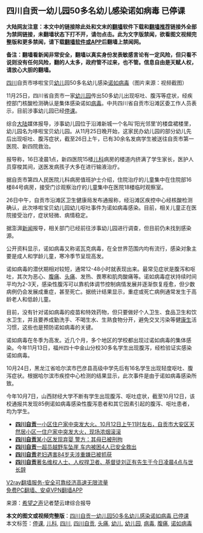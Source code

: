  <h2>四川自贡一幼儿园50多名幼儿感染诺如病毒 已停课</h2> <p class="notice"><b>大陆网友注意：本文中的链接除此处和文末的<a href="https://github.com/bannedbook/fanqiang" >翻墙</a>软件下载和<a href="https://github.com/killgcd/justmysocks/blob/master/README.md">翻墙推荐</a>链接外全部为禁网链接，未翻墙状态下打不开，请勿点击。此为文字版禁闻，欲看图文视频完整版和更多禁闻，请下载<a href="https://github.com/bannedbook/fanqiang">翻墙软件或APP</a>后翻墙上禁闻网。</p><p>备注：翻墙看新闻非常安全，翻墙以真实身份发表敏感言论有一定风险，但只看不说则没有任何风险，翻的人太多，政府管不过来，也不管。信息自由是天赋人权，请放心大胆的翻墙。</b></p>  <div class="entry"> <p id="conimg"><a href="https://www.bannedbook.org/bnews/tag/%e5%9b%9b%e5%b7%9d/" class="st_tag internal_tag" rel="tag" title="标签 四川 下的日志">四川</a>自贡市哆啦宝贝<a href="https://www.bannedbook.org/bnews/tag/%E5%B9%BC%E5%84%BF/" class="st_tag internal_tag" rel="tag" title="标签 幼儿 下的日志">幼儿</a>园50多名幼儿感染<a href="https://www.bannedbook.org/bnews/tag/%E8%AF%BA%E5%A6%82%E7%97%85%E6%AF%92/" class="st_tag internal_tag" rel="tag" title="标签 诺如病毒 下的日志">诺如病毒</a>（图片来源：视频截图）</p> <p>11月25日，四川省自贡市一家<a href="https://www.bannedbook.org/bnews/tag/%e5%b9%bc%e5%84%bf%e5%9b%ad/" class="st_tag internal_tag" rel="tag" title="标签 幼儿园 下的日志">幼儿园</a>传出50多幼儿出现呕吐、腹泻等症状，经疾控部门核酸检测确认是集体感染诺如<a href="https://www.bannedbook.org/bnews/tag/%e7%97%85%e6%af%92/" class="st_tag internal_tag" rel="tag" title="标签 病毒 下的日志">病毒</a>。中共四川省自贡市沿滩区委工作人员表示，目前涉事幼儿园已经<a href="https://www.bannedbook.org/bnews/tag/%E5%81%9C%E8%AF%BE/" class="st_tag internal_tag" rel="tag" title="标签 停课 下的日志">停课</a>。</p> <p>综合<span class='wp_keywordlink_affiliate'><a href="https://www.bannedbook.org/" title="大陆" target="_blank">大陆</a></span>媒体报导，涉事幼儿园位于沿滩新城一个名叫‘阳光邻里’的楼盘裙楼里，幼儿园名为哆啦宝贝幼儿园。从11月25日晚开始，这家民办幼儿园的部分幼儿先后出现呕吐、腹泻症状，截至26日上午，已有30余名发病学生被送往自贡市第一医院、新四院救治。</p> <p>报导称，16日凌晨1点，新四医院15楼<a href="https://www.bannedbook.org/bnews/tag/%E5%84%BF%E7%A7%91/" class="st_tag internal_tag" rel="tag" title="标签 儿科 下的日志">儿科</a>病房的楼道内挤满了学生家长，医护人员穿梭其间，送医发病孩子大多在进行输液治疗。</p>  <p>据自贡市第四人民医院儿科病房值班护士介绍，住院治疗的儿童集中在住院部16楼84号病房，接受门诊观察治疗的儿童集中在医院18楼临时观察室。</p> <p>26日中午，自贡市沿滩区卫生健康局发布通报称，经沿滩区疾控中心经核酸检测确认，此次哆啦宝贝幼儿园幼儿呕吐事件为诺如病毒感染。目前，相关儿童正在医院接受治疗，症状轻微、病情稳定。</p> <p>据澎湃<span class='wp_keywordlink_affiliate'><a href="https://www.bannedbook.org/" title="新闻">新闻</a></span>报导，相关部门已经前往涉事幼儿园进行调查，但目前仍未找到感染源。</p> <p>公开资料显示，诺如病毒又称诺瓦克病毒，在全世界范围内均有流行，感染对象主要是成人和学龄儿童，寒冷季节呈现高发。</p>  <p>诺如病毒的潜伏期相对较短，通常12-48小时就表现出来。最常见症状是腹泻和呕吐，其次为恶心、<a href="https://www.bannedbook.org/bnews/tag/%e8%85%b9%e7%97%9b/" class="st_tag internal_tag" rel="tag" title="标签 腹痛 下的日志">腹痛</a>、<a href="https://www.bannedbook.org/bnews/tag/%e5%a4%b4%e7%97%9b/" class="st_tag internal_tag" rel="tag" title="标签 头痛 下的日志">头痛</a>、发热、畏寒和肌肉酸痛等。诺如病毒症状持续时间平均为2-3天，感染性腹泻可以靠机体调节控制病情发展并逐渐恢复痊愈，但少数病例仍会发展成重症，甚至死亡。据统计结果显示，重症或死亡病例通常发生于高龄老人和低龄儿童。</p> <p>目前，没有针对诺如病毒的疫苗和特效药物，但只要做好个人卫生、食品卫生和饮水卫生，并且要养成勤洗手、不喝生水、生熟食物分开，避免交叉污染等健<span class='wp_keywordlink'><a href="https://www.bannedbook.org/forum2/topic1148.html" title="纪实文学：康生评传" target="_blank">康生</a></span>活习惯，这些也是预防诺如病毒的关键。</p> <p>诺如病毒在冬季为高发。近几个月，多个地区的学校都出现过诺如病毒的集体感染。今年11月13日，福州四十中金山分校30多名学生出现腹泻，经检验证实感染诺如病毒。</p> <p>10月24日，黑龙江省哈尔滨市巴彦县高级中学先后有16名学生出现轻度呕吐、腹泻症状。根据哈尔滨市疾控中心检测的结果显示，此次事件是由于诺如病毒感染所致。</p>  <p>今年10月7日，山西财经大学不断有学生出现腹泻、呕吐症状，截至10月12日，该校通报共发现85例诺如病毒感染性腹泻患者和其它因素引起的腹泻、呕吐患者，均为学生。</p> <ul class='op-related-articles' title='相关阅读'> <li><a href='https://www.bannedbook.org/bnews/bannedvideo/20201013/1412881.html' target='_blank'><b>四川自贡</b>一小区住户家中突发大火。10月12日上午11时左右，自贡市大安区天然居小区一住户家中突发大火，现场浓烟滚滚</a></li> <li><a href='https://www.bannedbook.org/bnews/baitai/20200506/1323877.html' target='_blank'><b>四川自贡</b>某小区发现弃婴 警方：其母已被刑拘</a></li> <li><a href='https://www.bannedbook.org/bnews/baitai/20200505/1323326.html' target='_blank'><b>四川自贡</b>一超员越野车坠崖 车内被困4人已安全救出</a></li> <li><a href='https://www.bannedbook.org/bnews/baitai/20200408/1308797.html' target='_blank'><b>四川自贡</b>老妇遇害84岁夫涉重嫌已被抓获</a></li> <li><a href='https://www.bannedbook.org/bnews/weiquan/20200228/1285240.html' target='_blank'><b>四川自贡</b>著名维权人士&#12289;人权捍卫者&#12289;基督徒刘正有先生于今日凌晨4点与世长辞</a></li> </ul> <p class="texttj"> <a href="https://www.bannedbook.org/forum23/topic22702.html" target="_blank">V2ray翻墙服务-安全可靠经济高速无限流量</a><br/> <a href="https://github.com/bannedbook/fanqiang/wiki/%E7%A6%81%E9%97%BB%E7%BD%91%E5%AE%89%E5%8D%93%E7%BF%BB%E5%A2%99%E6%96%B0%E9%97%BBAPP" target="_blank">免费PC翻墙、安卓VPN翻墙APP</a></p><p> 来源：<span class='wp_keywordlink_affiliate'><a href="https://www.soundofhope.org" title="希望之声" target="_blank">希望之声</a></span>记者楚云珒综合报导 </p><a name='sharetosocial'></a>       <div><b>本文的图文或视频完整版</b>：<a href='https://www.bannedbook.org/bnews/cbnews/20201127/1437762.html'>四川自贡一幼儿园50多名幼儿感染诺如病毒 已停课</a></div>  </div><!--END ENTRY--> <div class="postfooter"> <div>本文标签：<a href="https://www.bannedbook.org/bnews/tag/%E5%81%9C%E8%AF%BE/" rel="tag">停课</a>, <a href="https://www.bannedbook.org/bnews/tag/%E5%84%BF%E7%A7%91/" rel="tag">儿科</a>, <a href="https://www.bannedbook.org/bnews/tag/%e5%9b%9b%e5%b7%9d/" rel="tag">四川</a>, <a href="https://www.bannedbook.org/bnews/tag/%E5%9B%9B%E5%B7%9D%E8%87%AA%E8%B4%A1/" rel="tag">四川自贡</a>, <a href="https://www.bannedbook.org/bnews/tag/%e5%a4%b4%e7%97%9b/" rel="tag">头痛</a>, <a href="https://www.bannedbook.org/bnews/tag/%E5%B9%BC%E5%84%BF/" rel="tag">幼儿</a>, <a href="https://www.bannedbook.org/bnews/tag/%e5%b9%bc%e5%84%bf%e5%9b%ad/" rel="tag">幼儿园</a>, <a href="https://www.bannedbook.org/bnews/tag/%e7%97%85%e6%af%92/" rel="tag">病毒</a>, <a href="https://www.bannedbook.org/bnews/tag/%e8%85%b9%e7%97%9b/" rel="tag">腹痛</a>, <a href="https://www.bannedbook.org/bnews/tag/%E8%AF%BA%E5%A6%82%E7%97%85%E6%AF%92/" rel="tag">诺如病毒</a></div>  </div><!--END POSTFOOTER--> 